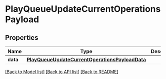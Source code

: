 # PlayQueueUpdateCurrentOperationsPayload

## Properties
Name | Type | Description | Notes
------------ | ------------- | ------------- | -------------
**data** | [**PlayQueueUpdateCurrentOperationsPayloadData**](PlayQueueUpdateCurrentOperationsPayloadData.md) |  | 

[[Back to Model list]](../README.md#documentation-for-models) [[Back to API list]](../README.md#documentation-for-api-endpoints) [[Back to README]](../README.md)


